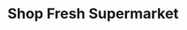 ---
title: "Shop Fresh Supermarket"
url: /new-hyde-park/shop-fresh-supermarket/
shop: Supermarkt
---